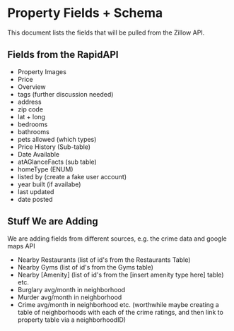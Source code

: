 # Property Fields + Schema
This document lists the fields that will be pulled from the Zillow API.

## Fields from the RapidAPI 
- Property Images
- Price
- Overview
- tags (further discussion needed)
- address
- zip code
- lat + long
- bedrooms
- bathrooms
- pets allowed (which types)
- Price History (Sub-table)
- Date Available
- atAGlanceFacts (sub table)
- homeType (ENUM)
- listed by (create a fake user account)
- year built (if availabe)
- last updated 
- date posted


## Stuff We are Adding
We are adding fields from different sources, e.g. the crime data and google maps API
- Nearby Restaurants (list of id's from the Restaurants Table)
- Nearby Gyms (list of id's from the Gyms table)
- Nearby [Amenity] (list of id's from the [insert amenity type here] table) etc.
- Burglary avg/month in neighborhood
- Murder avg/month in neighborhood
- Crime avg/month in neighborhood etc. (worthwhile maybe creating a table of neighborhoods with each of the crime ratings, and then link to property table via a neighborhoodID)
